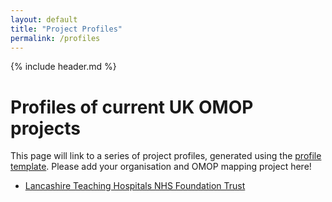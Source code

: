 ```yaml
---
layout: default
title: "Project Profiles"
permalink: /profiles
---
```

{% include header.md %}
# Profiles of current UK OMOP projects
This page will link to a series of project profiles, generated using the [profile template](profiles/profile_template.md). Please add your organisation and OMOP mapping project here!
- [Lancashire Teaching Hospitals NHS Foundation Trust](profiles/profile_lancs_teaching.md)

